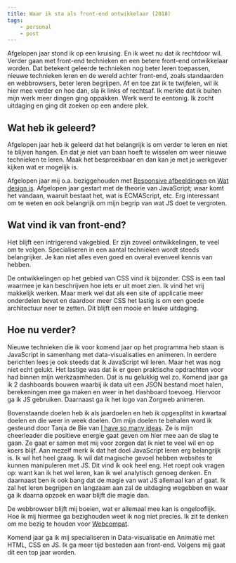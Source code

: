 ```yaml
---
title: Waar ik sta als front-end ontwikkelaar (2018)
tags: 
    - personal
    - post
---
```


<p class="lead">Afgelopen jaar stond ik op een kruising. En ik weet nu dat ik rechtdoor wil. Verder gaan met front-end technieken en een betere front-end ontwikkelaar worden. Dat betekent geleerde technieken nog beter leren toepassen, nieuwe technieken leren en de wereld achter front-end, zoals standaarden en webbrowsers, beter leren begrijpen. Af en toe zat ik te twijfelen, wil ik hier mee verder en hoe dan, sla ik links of rechtsaf. Ik merkte dat ik buiten mijn werk meer dingen ging oppakken. Werk werd te eentonig. Ik zocht uitdaging en ging dit zoeken op een andere plek.</p>

## Wat heb ik geleerd?
Afgelopen jaar heb ik geleerd dat het belangrijk is om verder te leren en niet te blijven hangen. En dat je niet van baan hoeft te wisselen om weer nieuwe technieken te leren. Maak het bespreekbaar en dan kan je met je werkgever kijken wat er mogelijk is.

Afgelopen jaar mij o.a. beziggehouden met [Responsive afbeeldingen](http://www.kajrietberg.nl/2017/12/responsive-afbeeldingen.html) en [Wat design is](http://www.kajrietberg.nl/2017/01/wat-is-design.html). Afgelopen jaar gestart met de theorie van JavaScript; waar komt het vandaan, waaruit bestaat het, wat is ECMAScript, etc. Erg interessant om te weten en ook belangrijk om mijn begrip van wat JS doet te vergroten.

## Wat vind ik van front-end?
Het blijft een intrigerend vakgebied. Er zijn zoveel ontwikkelingen, te veel om te volgen. Specialiseren in een aantal technieken wordt steeds belangrijker. Je kan niet alles even goed en overal evenveel kennis van hebben.

De ontwikkelingen op het gebied van CSS vind ik bijzonder. CSS is een taal waarmee je kan beschrijven hoe iets er uit moet zien. Ik vind het vrij makkelijk werken. Maar merk wel dat als een site of applicatie meer onderdelen bevat en daardoor meer CSS het lastig is om een goede architectuur neer te zetten. Dit blijft een mooie en leuke uitdaging.

## Hoe nu verder?
Nieuwe technieken die ik voor komend jaar op het programma heb staan is JavaScript in samenhang met data-visualisaties en animeren. In eerdere berichten lees je ook steeds dat ik JavaScript wil leren. Maar het was nog niet echt gelukt. Het lastige was dat ik er geen praktische opdrachten voor had binnen mijn werkzaamheden. Dat is nu gelukkig wel zo. Komend jaar ga ik 2 dashboards bouwen waarbij ik data uit een JSON bestand moet halen, berekeningen mee ga maken en weer in het dashboard toevoeg. Hiervoor ga ik JS gebruiken.
Daarnaast ga ik het logo van Zorgweb animeren. 

Bovenstaande doelen heb ik als jaardoelen en heb ik opgesplitst in kwartaal doelen en die weer in week doelen. Om mijn doelen te behalen word ik gesteund door Tanja de Bie van [I have so many ideas](http://ihavesomanyideas.com/). Ze is mijn cheerleader die positieve energie gaat geven om hier mee aan de slag te gaan. Ze gaat er samen met mij voor zorgen dat ik niet te veel wil en op koers blijf.
Aan mezelf merk ik dat het doel JavaScript leren erg belangrijk is. Ik wil het heel graag. Ik wil dat magische gevoel hebben websites te kunnen manipuleren met JS. Dit vind ik ook heel eng. Het roept ook vragen op: want kan ik het wel leren, kan ik wel analytisch genoeg denken. En daarnaast ben ik ook bang dat de magie van wat JS allemaal kan af gaat. Ik zal het leren begrijpen en langzaam aan zal de uitdaging wegebben en waar ga ik daarna opzoek en waar blijft die magie dan.

De webbrowser blijft mij boeien, wat er allemaal mee kan is ongelooflijk. Hoe ik mij hiermee ga bezighouden weet ik nog niet precies. Ik zit te denken om me bezig te houden voor [Webcompat](https://webcompat.com/).

Komend jaar ga ik mij specialiseren in Data-visualisatie en Animatie met HTML, CSS en JS. Ik ga meer tijd besteden aan front-end. Volgens mij gaat dit een top jaar worden.